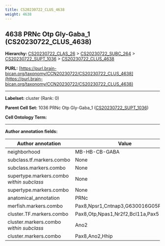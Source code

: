 ```yaml
---
title: CS20230722_CLUS_4638
weight: 4638
---
```

## 4638 PRNc Otp Gly-Gaba_1 (CS20230722_CLUS_4638)
<b>Hierarchy: </b>
[CS20230722_CLAS_26](../CS20230722_CLAS_26) >
[CS20230722_SUBC_264](../CS20230722_SUBC_264) >
[CS20230722_SUPT_1036](../CS20230722_SUPT_1036) >
[CS20230722_CLUS_4638](../CS20230722_CLUS_4638)

**PURL:** [https://purl.brain-bican.org/taxonomy/CCN20230722/CS20230722_CLUS_4638](https://purl.brain-bican.org/taxonomy/CCN20230722/CS20230722_CLUS_4638)

---


**Labelset:** cluster (Rank: 0)

**Parent Cell Set:** 1036 PRNc Otp Gly-Gaba_1 ([CS20230722_SUPT_1036](../CS20230722_SUPT_1036))



**Cell Ontology Term:** 

[MARKER GENES.]: #


---

[TRANSFERRED ANNOTATIONS.]: #


[AUTHOR ANNOTATION FIELDS.]: #


**Author annotation fields:**

| Author annotation | Value |
|-------------------|-------|
|neighborhood|MB-HB-CB-GABA|
|subclass.tf.markers.combo|None|
|subclass.markers.combo|None|
|supertype.markers.combo _within subclass_|None|
|supertype.markers.combo|None|
|anatomical_annotation|PRNc|
|merfish.markers.combo|Pax8,Npsr1,Cntnap3,G630016G05Rik,Otp|
|cluster.TF.markers.combo|Pax8,Otp,Npas1,Nr2f2,Bcl11a,Pax5|
|cluster.markers.combo _within subclass_|Ano2|
|cluster.markers.combo|Pax8,Ano2,Hhip|
